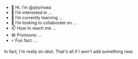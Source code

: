 - 👋 Hi, I’m @ybyinsea
- 👀 I’m interested in ...
- 🌱 I’m currently learning ...
- 💞️ I’m looking to collaborate on ...
- 📫 How to reach me ...
- 😄 Pronouns: ...
- ⚡ Fun fact: ...

<!---
ybyinsea/ybyinsea is a ✨ special ✨ repository because its `README.md` (this file) appears on your GitHub profile.
You can click the Preview link to take a look at your changes.
--->

In fact, I'm really an idiot.
That's all if I won't add something new.
